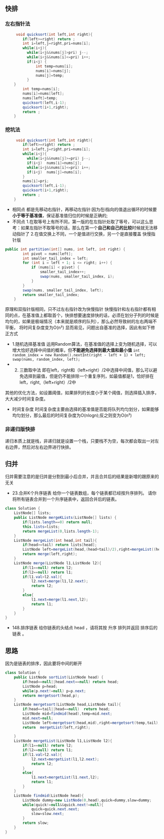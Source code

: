 ## 快排
### 左右指针法
```java
     void quicksort(int left,int right){
        if(left>=right) return ;
        int i=left,j=right,pri=nums[i];
        while(i<j){
          while(i<j&&nums[j]>pri) j--;
          while(i<j&&nums[i]<=pri) i++;
          if(i<j) {
              int temp=nums[i];
              nums[i]=nums[j];
              nums[j]=temp;
          }
    }
        int temp=nums[i];
        nums[i]=nums[left];
        nums[left]=temp;
        quicksort(left,i-1);
        quicksort(i+1,right);
        return ;
    }
```
### 挖坑法
```java
     void quicksort(int left,int right){
        if(left>=right) return ;
        int i=left,j=right,pri=nums[i];
        while(i<j){
          while(i<j&&nums[j]>=pri) j--;
          if(i<j)  nums[i]=nums[j];
          while(i<j&&nums[i]<=pri) i++;
          if(i<j)  nums[j]=nums[i];
        }
        nums[i]=pri;
        quicksort(left,i-1);
        quicksort(i+1,right);
        return ;
    }
```
* 相同点
 都是先移动右指针，再移动左指针:因为在i指向的值退出循环的时候要**小于等于基准值**，保证基准值归位的时候是正确的;
* 不同点 
1.在取等号上有所不同，第一版的在左指针处取了等号，可以这么思考：如果左指针不取等号的话，那么在第一个**自己和自己的比较**时候就无法移动指针了
2.在值交换上不同，一个是值进行交换，另一个是直接覆盖
快慢指针版
```java
public int partition(int[] nums, int left, int right) {
        int pivot = nums[left];
        int smaller_tail_index = left;
        for (int i = left + 1; i <= right; i++) {
            if (nums[i] < pivot) {
                smaller_tail_index++;
                swap(nums, smaller_tail_index, i);
            }
        }
        swap(nums, smaller_tail_index, left);
        return smaller_tail_index;
    }
```
原理和双指针版相同，只不过左右指针改为快慢指针
快慢指针和左右指针都有相同的点，在基准值上都取首个，快排想要速度排快的话，必须在划分子列的时候是均匀的，如果是极端情况（本来就是顺序的队列），那么必然导致树的左右两端不平衡，
将时间复杂度变为O(n²)
显而易见，问题出自基准的选择，因此有如下修正方式
* 1.随机选择基准值
运用Random算法，在基准值的选择上变为随机选择，可以增大恰好选择中间值的概率，但**不能避免选择到最大值和最小值**
`int random_index = new Random().nextInt(right - left + 1) + left;
        swap(nums, random_index, left);
`
* 2. 三数取中法
即在left，right和（left+right）/2中选择中间值，那么可以避免选择到最值，但是仍不能排除一个重复序列，如最值都是1，恰好排在left，right,（left+right）/2中

其他的优化方法，如设置阈值，如果排列的长度小于某个阈值，则选择插入排序，大大减少时间复杂度。

* 时间复杂度
时间复杂度主要由选择的基准值是否能将队列均匀划分，如果能够均匀划分，那么最后的时间复杂度为O(nlogn);反之则变为O(n²)

### 非递归版快排
递归本质上就是栈，非递归就是设置一个栈，只要栈不为空，每次都会取出一对左右边界，然后对左右边界进行快排。
## 归并
归并需要注意的是归并是分割到最小后合并，并且合并后的结果是新增的跟原来的无关
* 23.合并K个升序链表
给你一个链表数组，每个链表都已经按升序排列。
请你将所有链表合并到一个升序链表中，返回合并后的链表。
```java
class Solution {
    ListNode[] lists;
    public ListNode mergeKLists(ListNode[] lists) {
        if(lists.length==0) return null;
        this.lists=lists;
        return mergeList(0,lists.length-1);
    }
    ListNode mergeList(int head,int tail){
        if(head>=tail) return lists[head];
        ListNode left=mergeList(head,(head+tail)/2),right=mergeList((head+tail)/2+1,tail);
        return merge(left,right);
    }
    ListNode merge(ListNode l1,ListNode l2){
        if(l1==null) return l2;
        if(l2==null) return l1;
        if(l1.val>l2.val){
            l2.next=merge(l1,l2.next);
            return l2;
        }
        else{
            l1.next=merge(l1.next,l2);
            return l1;
        }
    }
}
```
* 148.排序链表
给你链表的头结点 head ，请将其按 升序 排列并返回 排序后的链表 。
## 思路
因为是链表的排序，因此要将中间的断开
```java
class Solution {
    public ListNode sortList(ListNode head) {
        if(head==null||head.next==null) return head;
        ListNode p=head;
        while(p.next!=null) p=p.next;
        return mergetsort(head,p);
    }
    ListNode mergetsort(ListNode head,ListNode tail){
        if(head==tail||head==null)  return head;
        ListNode mid=findmid(head),temp=mid.next;
        mid.next=null;
        ListNode left=mergetsort(head,mid),right=mergetsort(temp,tail);
        return  mergetList(left,right);
        
    }
    ListNode mergetList(ListNode l1,ListNode l2){
        if(l1==null) return l2;
        if(l2==null) return l1;
        if(l1.val>l2.val){
            l2.next=mergetList(l1,l2.next);
            return l2;
        }
        else{
            l1.next=mergetList(l1.next,l2);
            return l1;
        }
    }
    ListNode findmid(ListNode head){
        ListNode dummy=new ListNode(0,head),quick=dummy,slow=dummy;
        while(quick!=null&&quick.next!=null){
            quick=quick.next.next;
            slow=slow.next;
        }
        return slow;
    }
}
```
